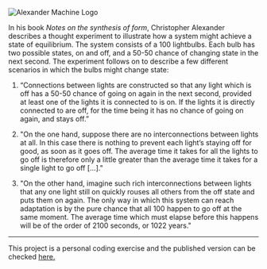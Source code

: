![Alexander Machine Logo](https://github.com/renatonouman/alexander-machine/blob/master/src/assets/am-logo-small.svg)

In his book _Notes on the synthesis of form_, Christopher Alexander describes a thought experiment to illustrate how a system might achieve a state of equilibrium.
The system consists of a 100 lightbulbs. Each bulb has two possible states, on and off, and a 50-50 chance of changing state in the next second. The experiment follows on to describe a few different scenarios in which the bulbs might change state:

1. “Connections between lights are constructed so that any light which is off has a 50-50 chance of going on again in the next second, provided at least one of the lights it is connected to is on. If the lights it is directly connected to are off, for the time being it has no chance of going on again, and stays off.”

2. "On the one hand, suppose there are no interconnections between lights at all. In this case there is nothing to prevent each light’s staying off for good, as soon as it goes off. The average time it takes for all the lights to go off is therefore only a little greater than the average time it takes for a single light to go off […]."

3. "On the other hand, imagine such rich interconnections between lights that any one light still on quickly rouses all others from the off state and puts them on again. The only way in which this system can reach adaptation is by the pure chance that all 100 happen to go off at the same moment. The average time which must elapse before this happens will be of the order of 2100 seconds, or 1022 years."

---

This project is a personal coding exercise and the published version can be checked [here.](https://heuristic-montalcini-322406.netlify.app/)
